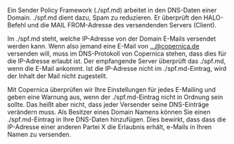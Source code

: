 Ein Sender Policy Framework (./spf.md) arbeitet in den DNS-Daten einer
Domain. ./spf.md dient dazu, Spam zu reduzieren. Er überprüft den HALO-Befehl
und die MAIL FROM-Adresse des versendenden Servers (Client).

Im ./spf.md steht, welche IP-Adresse von der Domain E-Mails versendet werden
kann. Wenn also jemand eine E-Mail von ...@copernica.de versenden will,
muss im DNS-Protokoll von Copernica stehen, dass dies f&uuml;r die
IP-Adresse erlaubt ist. Der empfangende Server überprüft das ./spf.md, wenn
die E-Mail ankommt. Ist die IP-Adresse nicht im ./spf.md-Eintrag, wird der
Inhalt der Mail nicht zugestellt.

Mit Copernica überprüfen wir Ihre Einstellungen für jedes E-Mailing und
geben eine Warnung aus, wenn der ./spf.md-Eintrag nicht in Ordnung sein
sollte. Das heißt aber nicht, dass jeder Versender seine DNS-Einträge
verändern muss. Als Besitzer eines Domain Namens können Sie einen
./spf.md-Eintrag in Ihre DNS-Daten hinzufügen. Dies bewirkt, dass dass die
IP-Adresse einer anderen Partei X die Erlaubnis erhält, e-Mails in Ihren
Namen zu versenden.
